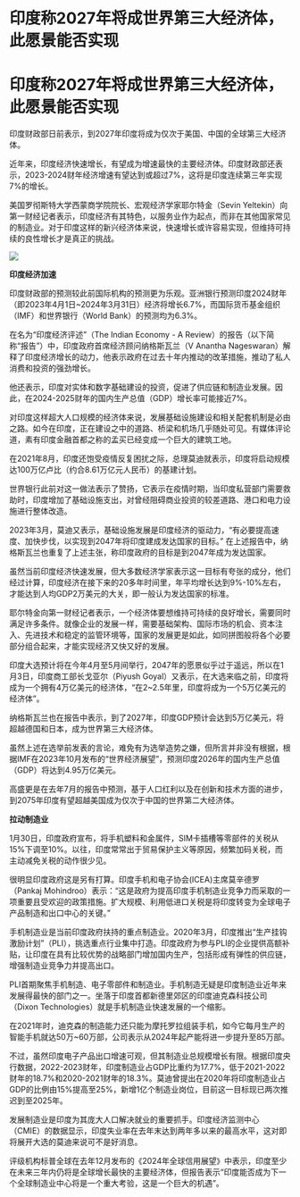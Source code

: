 # 印度称2027年将成世界第三大经济体，此愿景能否实现

# 印度称2027年将成世界第三大经济体，此愿景能否实现

印度财政部日前表示，到2027年印度将成为仅次于美国、中国的全球第三大经济体。

近年来，印度经济快速增长，有望成为增速最快的主要经济体。印度财政部还表示，2023-2024财年经济增速有望达到或超过7%，这将是印度连续第三年实现7%的增长。

美国罗彻斯特大学西蒙商学院院长、宏观经济学家耶尔特金（Sevin
Yeltekin）向第一财经记者表示，印度经济有其特色，以服务业作为起点，而非在其他国家常见的制造业。对于印度这样的新兴经济体来说，快速增长或许容易实现，但维持可持续的良性增长才是真正的挑战。

![](https://inews.gtimg.com/om_bt/Oi_MNFOQOSq35QlpbufXzAd7q3-neSgeaeOyDnxBD703wAA/1000)

**印度经济加速**

印度财政部的预测较此前国际机构的预测更为乐观。亚洲银行预测印度2024财年（即2023年4月1日~2024年3月31日）经济将增长6.7%，而国际货币基金组织（IMF）和世界银行（World
Bank）的预测均为6.3%。

在名为“印度经济评述”（The Indian Economy - A Review）的报告（以下简称“报告”）中，印度政府首席经济顾问纳格斯瓦兰（V
Anantha Nageswaran）解释了印度经济增长的动力，他表示政府在过去十年内推动的改革措施，推动了私人消费和投资的强劲增长。

他还表示，印度对实体和数字基础建设的投资，促进了供应链和制造业发展。因此，在2024-2025财年的国内生产总值（GDP）增长率可能接近7%。

对印度这样超大人口规模的经济体来说，发展基础设施建设和相关配套机制是必由之路。如今在印度，正在建设之中的道路、桥梁和机场几乎随处可见。有媒体评论道，素有印度金融首都之称的孟买已经变成一个巨大的建筑工地。

在2021年8月，印度还饱受疫情反复困扰之际，总理莫迪就表示，印度将启动规模达100万亿卢比（约合8.61万亿元人民币）的基建计划。

世界银行此前对这一做法表示了赞扬，它表示在疫情时期，当印度私营部门需要救助时，印度增加了基础设施支出，对曾经阻碍商业投资的较差道路、港口和电力设施进行整体改造。

2023年3月，莫迪又表示，基础设施发展是印度经济的驱动力，“有必要提高速度、加快步伐，以实现到2047年将印度建成发达国家的目标。”
在上述报告中，纳格斯瓦兰也重复了上述主张，称印度政府的目标是到2047年成为发达国家。

虽然当前印度经济快速发展，但大多数经济学家表示这一目标有夸张的成分，他们经过计算，印度经济在接下来的20多年时间里，年平均增长达到9%-10%左右，才能达到人均GDP2万美元的大关，即一般认为发达国家的标准。

耶尔特金向第一财经记者表示，一个经济体要想维持可持续的良好增长，需要同时满足许多条件。就像企业的发展一样，需要基础架构、国际市场的机会、资本注入、先进技术和稳定的监管环境等，国家的发展更是如此，如同拼图般将各个必要部分组合起来，才能实现经济又快又好的发展。

印度大选预计将在今年4月至5月间举行，2047年的愿景似乎过于遥远，所以在1月3日，印度商工部长戈亚尔（Piyush
Goyal）又表示，在大选来临之前，印度将成为一个拥有4万亿美元的经济体，“在2~2.5年里，印度将成为一个5万亿美元的经济体”。

纳格斯瓦兰也在报告中表示，到了2027年，印度GDP预计会达到5万亿美元，将超越德国和日本，成为世界第三大经济体。

虽然上述在选举前发表的言论，难免有为选举造势之嫌，但所言并非没有根据，根据IMF在2023年10月发布的“世界经济展望”，预测印度2026年的国内生产总值（GDP）将达到4.95万亿美元。

高盛更是在去年7月的报告中预测，基于人口红利以及在创新和技术方面的进步，到2075年印度有望超越美国成为仅次于中国的世界第二大经济体。

**拉动制造业**

1月30日，印度政府宣布，将手机塑料和金属件，SIM卡插槽等零部件的关税从15%下调至10%。以往，印度常常出于贸易保护主义等原因，频繁加码关税，而主动减免关税的动作很少见。

很明显印度政府这是另有打算。印度手机和电子协会(ICEA)主席莫辛德罗（Pankaj
Mohindroo）表示：“这是政府为提高印度手机制造业竞争力而采取的一项重要且受欢迎的政策措施。扩大规模、利用低进口关税是将印度转变为全球电子产品制造和出口中心的关键。”

手机制造业是当前印度政府扶持的重点制造业。2020年3月，印度推出“生产挂钩激励计划”（PLI），挑选重点行业集中打造。印度政府为参与PLI的企业提供高额补贴，让印度在具有比较优势的战略部门增加国内生产，包括形成有弹性的供应链，增强制造业竞争力并提高出口。

PLI首期聚焦手机制造、电子零部件和制造业。手机制造无疑是印度制造业近年来发展得最快的部门之一。坐落于印度首都新德里郊区的印度迪克森科技公司（Dixon
Technologies）就是手机制造业快速发展的一个缩影。

在2021年时，迪克森的制造能力还只能为摩托罗拉组装手机，如今它每月生产的智能手机就达50万~60万部，公司表示从2024年起产能将进一步提升至85万部。

不过，虽然印度电子产品出口增速可观，但其制造业总规模增长有限。根据印度央行数据，2022-2023财年，印度制造业占GDP比重约为17.7%，低于2021-2022财年的18.7%和2020-2021财年的18.3%。莫迪曾提出在2020年将印度制造业占GDP的比例由15%提高至25%，新增1亿个制造业岗位，目前这一目标现已两次推迟到至2025年。

发展制造业是印度为其庞大人口解决就业的重要抓手。印度经济监测中心（CMIE）的数据显示，印度失业率在去年末达到两年多以来的最高水平，这对即将展开大选的莫迪来说可不是好消息。

评级机构标普全球在去年12月发布的《2024年全球信用展望》中表示，印度至少在未来三年内仍将是全球增长最快的主要经济体，但报告表示“印度能否成为下一个全球制造业中心将是一个重大考验，这是一个巨大的机遇”。

